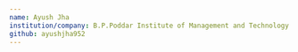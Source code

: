 ```yaml
---
name: Ayush Jha
institution/company: B.P.Poddar Institute of Management and Technology.
github: ayushjha952
---
```

